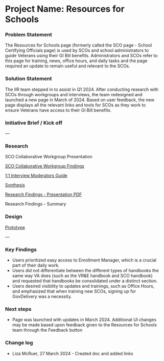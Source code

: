 # Project Name: Resources for Schools

### Problem Statement

The Resources for Schools page (formerly called the SCO page - School Certifying Officials page) is used by SCOs and school administrators to guide Veterans using their GI Bill benefits. Administrators and SCOs refer to this page for training, news, office hours, and daily tasks and the page required an update to remain useful and relevant to the SCOs.

### Solution Statement

The IIR team stepped in to assist in Q1 2024. After conducting research with SCOs through workgroups and interviews, the team redesigned and launched a new page in March of 2024. Based on user feedback, the new page displays all the relevant links and tools for SCOs as they work to ensure Veterans have access to their GI Bill benefits.

### Initiative Brief / Kick off

— 

### Research

SCO Collaborative Workgroup Presentation

[SCO Collaborative Workgroup Findings](https://github.com/department-of-veterans-affairs/va.gov-team/blob/master/products/resources-for-schools/research/sco%20collaborative%20workgroup%20findings.md)

[1:1 Interview Moderators Guide](https://github.com/department-of-veterans-affairs/va.gov-team/blob/master/products/resources-for-schools/research/1:1%20interview%20moderators%20guide.md)

[Synthesis](https://www.figma.com/file/6uKSWc4hMeKCkesNg2VJAJ/ResourcesForSchools_FocusGroup?type=whiteboard&node-id=0%3A1&t=D07VIyIvU0iGvQIk-1)

[Research Findings - Presentation PDF](https://github.com/department-of-veterans-affairs/va.gov-team/blob/master/products/resources-for-schools/research/Resources%20for%20Schools%20Usability%20Test%20Findings%20%26%20Recommendations%20.pdf.zip)  

Research Findings - Summary

### Design

[Prototype](https://www.figma.com/file/jxsiqfLfxf4uulELWxpGTF/Resources-for-Schools?type=design&node-id=542%3A1559&mode=dev)

—

### Key Findings
* Users prioritized easy access to Enrollment Manager, which is a crucial part of their daily work.
* Users did not differentiate between the different types of handbooks the same way VA does (such as the VR&E handbook and SCO handbook) and requested that handbooks be consolidated under a distinct section.
* Users desired visibility to updates and trainings, such as Office Hours, and emphasized that when training new SCOs, signing up for GovDelivery was a necessity.

### Next steps 
* Page was launched with updates in March 2024. Additional UI changes may be made based upon feedback given to the Resources for Schools team through the Feedback button

### Change log

* Liza McRuer, 27 March 2024 - Created doc and added links
